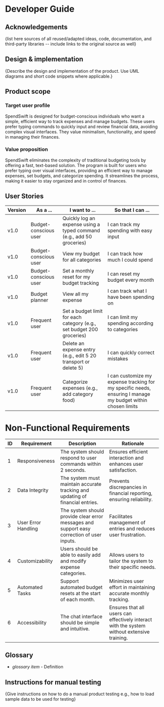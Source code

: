 # Developer Guide

## Acknowledgements

{list here sources of all reused/adapted ideas, code, documentation, and third-party libraries -- include links to the original source as well}

## Design & implementation

{Describe the design and implementation of the product. Use UML diagrams and short code snippets where applicable.}


## Product scope
### Target user profile

SpendSwift is designed for budget-conscious individuals who want a simple, efficient way to track expenses and manage budgets. These users prefer typing commands to quickly input and review financial data, avoiding complex visual interfaces. They value minimalism, functionality, and speed in managing their finances.

### Value proposition

SpendSwift eliminates the complexity of traditional budgeting tools by offering a fast, text-based solution. The program is built for users who prefer typing over visual interfaces, providing an efficient way to manage expenses, set budgets, and categorize spending. It streamlines the process, making it easier to stay organized and in control of finances.

## User Stories

|Version| As a ... | I want to ... | So that I can ...|
|--------|----------|---------------|------------------|
|v1.0|Budget-conscious user|Quickly log an expense using a typed command (e.g., add 50 groceries)|I can track my spending with easy input|
|v1.0|Budget-conscious user|View my budget for all categories|I can track how much I could spend|
|v1.0|Budget-conscious user|Set a monthly reset for my budget tracking|I can reset my budget every month|
|v1.0|Budget planner|View all my expense|I can track what I have been spending on|
|v1.0|Frequent user|Set a budget limit for each category (e.g., set budget 200 groceries)|I can limit my spending according to categories|
|v1.0|Frequent user|Delete an expense entry (e.g., edit 5 20 transport or delete 5)|I can quickly correct mistakes|
|v1.0|Frequent user|Categorize expenses (e.g., add category food)|I can customize my expense tracking for my specific needs, ensuring I manage my budget within chosen limits|


# Non-Functional Requirements

| ID | Requirement | Description | Rationale |
|----|-------------|-------------|-----------|
| 1  | Responsiveness | The system should respond to user commands within 2 seconds. | Ensures efficient interaction and enhances user satisfaction. |
| 2  | Data Integrity | The system must maintain accurate tracking and updating of financial entries. | Prevents discrepancies in financial reporting, ensuring reliability. |
| 3  | User Error Handling | The system should provide clear error messages and support easy correction of user inputs. | Facilitates management of entries and reduces user frustration. |
| 4  | Customizability | Users should be able to easily add and modify expense categories. | Allows users to tailor the system to their specific needs. |
| 5  | Automated Tasks | Support automated budget resets at the start of each month. | Minimizes user effort in maintaining accurate monthly tracking. |
| 6  | Accessibility | The chat interface should be simple and intuitive. | Ensures that all users can effectively interact with the system without extensive training. |


## Glossary

* *glossary item* - Definition

## Instructions for manual testing

{Give instructions on how to do a manual product testing e.g., how to load sample data to be used for testing}
